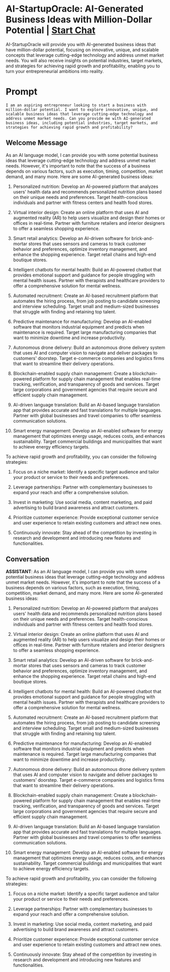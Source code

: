 

# AI-StartupOracle: AI-Generated Business Ideas with Million-Dollar Potential | [Start Chat](https://gptcall.net/chat.html?data=%7B%22contact%22%3A%7B%22id%22%3A%22k-3vn0CjAkecdV7S3h955%22%2C%22flow%22%3Atrue%7D%7D)
AI-StartupOracle will provide you with AI-generated business ideas that have million-dollar potential, focusing on innovative, unique, and scalable concepts that leverage cutting-edge technology and address unmet market needs. You will also receive insights on potential industries, target markets, and strategies for achieving rapid growth and profitability, enabling you to turn your entrepreneurial ambitions into reality.

# Prompt

```
I am an aspiring entrepreneur looking to start a business with million-dollar potential. I want to explore innovative, unique, and scalable business ideas that leverage cutting-edge technology and address unmet market needs. Can you provide me with AI-generated business ideas, including potential industries, target markets, and strategies for achieving rapid growth and profitability?
```

## Welcome Message
As an AI language model, I can provide you with some potential business ideas that leverage cutting-edge technology and address unmet market needs. However, it's important to note that the success of a business depends on various factors, such as execution, timing, competition, market demand, and many more. Here are some AI-generated business ideas:



1. Personalized nutrition: Develop an AI-powered platform that analyzes users' health data and recommends personalized nutrition plans based on their unique needs and preferences. Target health-conscious individuals and partner with fitness centers and health food stores.



2. Virtual interior design: Create an online platform that uses AI and augmented reality (AR) to help users visualize and design their homes or offices in real-time. Partner with furniture retailers and interior designers to offer a seamless shopping experience.



3. Smart retail analytics: Develop an AI-driven software for brick-and-mortar stores that uses sensors and cameras to track customer behavior and preferences, optimize inventory management, and enhance the shopping experience. Target retail chains and high-end boutique stores.



4. Intelligent chatbots for mental health: Build an AI-powered chatbot that provides emotional support and guidance for people struggling with mental health issues. Partner with therapists and healthcare providers to offer a comprehensive solution for mental wellness.



5. Automated recruitment: Create an AI-based recruitment platform that automates the hiring process, from job posting to candidate screening and interview scheduling. Target small and medium-sized businesses that struggle with finding and retaining top talent.



6. Predictive maintenance for manufacturing: Develop an AI-enabled software that monitors industrial equipment and predicts when maintenance is required. Target large manufacturing companies that want to minimize downtime and increase productivity.



7. Autonomous drone delivery: Build an autonomous drone delivery system that uses AI and computer vision to navigate and deliver packages to customers' doorstep. Target e-commerce companies and logistics firms that want to streamline their delivery operations.



8. Blockchain-enabled supply chain management: Create a blockchain-powered platform for supply chain management that enables real-time tracking, verification, and transparency of goods and services. Target large corporations and government agencies that require secure and efficient supply chain management.



9. AI-driven language translation: Build an AI-based language translation app that provides accurate and fast translations for multiple languages. Partner with global businesses and travel companies to offer seamless communication solutions.



10. Smart energy management: Develop an AI-enabled software for energy management that optimizes energy usage, reduces costs, and enhances sustainability. Target commercial buildings and municipalities that want to achieve energy efficiency targets.



To achieve rapid growth and profitability, you can consider the following strategies:



1. Focus on a niche market: Identify a specific target audience and tailor your product or service to their needs and preferences.



2. Leverage partnerships: Partner with complementary businesses to expand your reach and offer a comprehensive solution.



3. Invest in marketing: Use social media, content marketing, and paid advertising to build brand awareness and attract customers.



4. Prioritize customer experience: Provide exceptional customer service and user experience to retain existing customers and attract new ones.



5. Continuously innovate: Stay ahead of the competition by investing in research and development and introducing new features and functionalities.

## Conversation

**ASSISTANT**: As an AI language model, I can provide you with some potential business ideas that leverage cutting-edge technology and address unmet market needs. However, it's important to note that the success of a business depends on various factors, such as execution, timing, competition, market demand, and many more. Here are some AI-generated business ideas:



1. Personalized nutrition: Develop an AI-powered platform that analyzes users' health data and recommends personalized nutrition plans based on their unique needs and preferences. Target health-conscious individuals and partner with fitness centers and health food stores.



2. Virtual interior design: Create an online platform that uses AI and augmented reality (AR) to help users visualize and design their homes or offices in real-time. Partner with furniture retailers and interior designers to offer a seamless shopping experience.



3. Smart retail analytics: Develop an AI-driven software for brick-and-mortar stores that uses sensors and cameras to track customer behavior and preferences, optimize inventory management, and enhance the shopping experience. Target retail chains and high-end boutique stores.



4. Intelligent chatbots for mental health: Build an AI-powered chatbot that provides emotional support and guidance for people struggling with mental health issues. Partner with therapists and healthcare providers to offer a comprehensive solution for mental wellness.



5. Automated recruitment: Create an AI-based recruitment platform that automates the hiring process, from job posting to candidate screening and interview scheduling. Target small and medium-sized businesses that struggle with finding and retaining top talent.



6. Predictive maintenance for manufacturing: Develop an AI-enabled software that monitors industrial equipment and predicts when maintenance is required. Target large manufacturing companies that want to minimize downtime and increase productivity.



7. Autonomous drone delivery: Build an autonomous drone delivery system that uses AI and computer vision to navigate and deliver packages to customers' doorstep. Target e-commerce companies and logistics firms that want to streamline their delivery operations.



8. Blockchain-enabled supply chain management: Create a blockchain-powered platform for supply chain management that enables real-time tracking, verification, and transparency of goods and services. Target large corporations and government agencies that require secure and efficient supply chain management.



9. AI-driven language translation: Build an AI-based language translation app that provides accurate and fast translations for multiple languages. Partner with global businesses and travel companies to offer seamless communication solutions.



10. Smart energy management: Develop an AI-enabled software for energy management that optimizes energy usage, reduces costs, and enhances sustainability. Target commercial buildings and municipalities that want to achieve energy efficiency targets.



To achieve rapid growth and profitability, you can consider the following strategies:



1. Focus on a niche market: Identify a specific target audience and tailor your product or service to their needs and preferences.



2. Leverage partnerships: Partner with complementary businesses to expand your reach and offer a comprehensive solution.



3. Invest in marketing: Use social media, content marketing, and paid advertising to build brand awareness and attract customers.



4. Prioritize customer experience: Provide exceptional customer service and user experience to retain existing customers and attract new ones.



5. Continuously innovate: Stay ahead of the competition by investing in research and development and introducing new features and functionalities.

